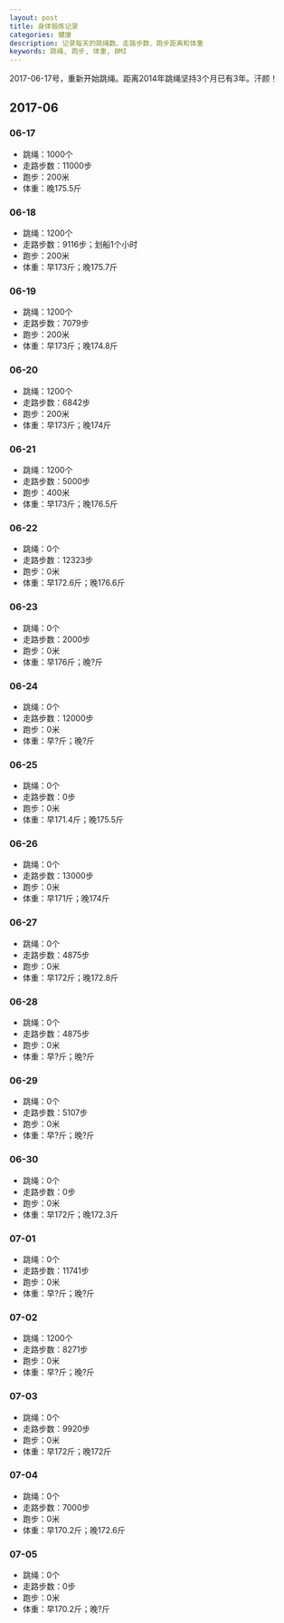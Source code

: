 ```yaml
---
layout: post
title: 身体锻炼记录
categories: 健康
description: 记录每天的跳绳数、走路步数、跑步距离和体重
keywords: 跳绳, 跑步, 体重, BMI
---
```


2017-06-17号，重新开始跳绳。距离2014年跳绳坚持3个月已有3年。汗颜！
## 2017-06

### 06-17

* 跳绳：1000个
* 走路步数：11000步
* 跑步：200米
* 体重：晚175.5斤

### 06-18

* 跳绳：1200个
* 走路步数：9116步；划船1个小时
* 跑步：200米
* 体重：早173斤；晚175.7斤
  
### 06-19  

* 跳绳：1200个
* 走路步数：7079步
* 跑步：200米
* 体重：早173斤；晚174.8斤

### 06-20  

* 跳绳：1200个
* 走路步数：6842步
* 跑步：200米
* 体重：早173斤；晚174斤

### 06-21  

* 跳绳：1200个
* 走路步数：5000步
* 跑步：400米
* 体重：早173斤；晚176.5斤

### 06-22  

* 跳绳：0个
* 走路步数：12323步
* 跑步：0米
* 体重：早172.6斤；晚176.6斤

### 06-23  

* 跳绳：0个
* 走路步数：2000步
* 跑步：0米
* 体重：早176斤；晚?斤

### 06-24  

* 跳绳：0个
* 走路步数：12000步
* 跑步：0米
* 体重：早?斤；晚?斤

### 06-25  

* 跳绳：0个
* 走路步数：0步
* 跑步：0米
* 体重：早171.4斤；晚175.5斤

### 06-26  

* 跳绳：0个
* 走路步数：13000步
* 跑步：0米
* 体重：早171斤；晚174斤

### 06-27  

* 跳绳：0个
* 走路步数：4875步
* 跑步：0米
* 体重：早172斤；晚172.8斤

### 06-28  

* 跳绳：0个
* 走路步数：4875步
* 跑步：0米
* 体重：早?斤；晚?斤

### 06-29  

* 跳绳：0个
* 走路步数：5107步
* 跑步：0米
* 体重：早?斤；晚?斤

### 06-30  

* 跳绳：0个
* 走路步数：0步
* 跑步：0米
* 体重：早172斤；晚172.3斤

### 07-01  

* 跳绳：0个
* 走路步数：11741步
* 跑步：0米
* 体重：早?斤；晚?斤

### 07-02  

* 跳绳：1200个
* 走路步数：8271步
* 跑步：0米
* 体重：早?斤；晚?斤

### 07-03  

* 跳绳：0个
* 走路步数：9920步
* 跑步：0米
* 体重：早172斤；晚172斤

### 07-04  

* 跳绳：0个
* 走路步数：7000步
* 跑步：0米
* 体重：早170.2斤；晚172.6斤

### 07-05  

* 跳绳：0个
* 走路步数：0步
* 跑步：0米
* 体重：早170.2斤；晚?斤
